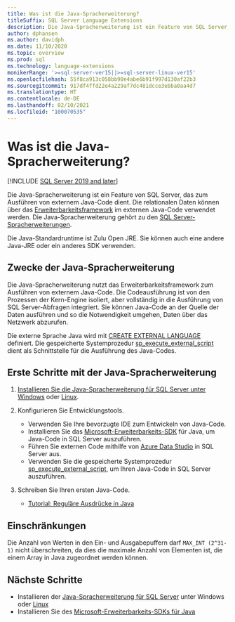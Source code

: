 ```yaml
---
title: Was ist die Java-Spracherweiterung?
titleSuffix: SQL Server Language Extensions
description: Die Java-Spracherweiterung ist ein Feature von SQL Server, das zum Ausführen von externem Java-Code dient. Relationale Daten können über das Erweiterbarkeitsframework im externen Java-Code verwendet werden.
author: dphansen
ms.author: davidph
ms.date: 11/10/2020
ms.topic: overview
ms.prod: sql
ms.technology: language-extensions
monikerRange: '>=sql-server-ver15||>=sql-server-linux-ver15'
ms.openlocfilehash: 55f8ca913c058bb90e4abe6b91f997d130af22b3
ms.sourcegitcommit: 917df4ffd22e4a229af7dc481dcce3ebba0aa4d7
ms.translationtype: HT
ms.contentlocale: de-DE
ms.lasthandoff: 02/10/2021
ms.locfileid: "100070535"
---
```

# <a name="what-is-java-language-extension"></a>Was ist die Java-Spracherweiterung?
[!INCLUDE [SQL Server 2019 and later](../includes/applies-to-version/sqlserver2019.md)]

Die Java-Spracherweiterung ist ein Feature von SQL Server, das zum Ausführen von externem Java-Code dient. Die relationalen Daten können über das [Erweiterbarkeitsframework](concepts/extensibility-framework.md) im externen Java-Code verwendet werden. Die Java-Spracherweiterung gehört zu den [SQL Server-Spracherweiterungen](language-extensions-overview.md).

Die Java-Standardruntime ist Zulu Open JRE. Sie können auch eine andere Java-JRE oder ein anderes SDK verwenden.

## <a name="what-you-can-do-with-the-java-language-extension"></a>Zwecke der Java-Spracherweiterung

Die Java-Spracherweiterung nutzt das Erweiterbarkeitsframework zum Ausführen von externem Java-Code. Die Codeausführung ist von den Prozessen der Kern-Engine isoliert, aber vollständig in die Ausführung von SQL Server-Abfragen integriert. Sie können Java-Code an der Quelle der Daten ausführen und so die Notwendigkeit umgehen, Daten über das Netzwerk abzurufen.

Die externe Sprache Java wird mit [CREATE EXTERNAL LANGUAGE](../t-sql/statements/create-external-language-transact-sql.md) definiert. Die gespeicherte Systemprozedur [sp_execute_external_script](../relational-databases/system-stored-procedures/sp-execute-external-script-transact-sql.md) dient als Schnittstelle für die Ausführung des Java-Codes.

## <a name="get-started-with-java-language-extension"></a>Erste Schritte mit der Java-Spracherweiterung

1. [Installieren Sie die Java-Spracherweiterung für SQL Server unter Windows](install/windows-java.md) oder [Linux](../linux/sql-server-linux-setup-language-extensions-java.md).

1. Konfigurieren Sie Entwicklungstools.

    + Verwenden Sie Ihre bevorzugte IDE zum Entwickeln von Java-Code.
    + Installieren Sie das [Microsoft-Erweiterbarkeits-SDK](how-to/extensibility-sdk-java-sql-server.md) für Java, um Java-Code in SQL Server auszuführen.
    + Führen Sie externen Code mithilfe von [Azure Data Studio](../azure-data-studio/what-is-azure-data-studio.md) in SQL Server aus.
    + Verwenden Sie die gespeicherte Systemprozedur [sp_execute_external_script](../relational-databases/system-stored-procedures/sp-execute-external-script-transact-sql.md), um Ihren Java-Code in SQL Server auszuführen.

1. Schreiben Sie Ihren ersten Java-Code.

    + [Tutorial: Reguläre Ausdrücke in Java](tutorials/search-for-string-using-regular-expressions-in-java.md)

## <a name="limitations"></a>Einschränkungen

Die Anzahl von Werten in den Ein- und Ausgabepuffern darf `MAX_INT (2^31-1)` nicht überschreiten, da dies die maximale Anzahl von Elementen ist, die einem Array in Java zugeordnet werden können.

## <a name="next-steps"></a>Nächste Schritte

+ Installieren der [Java-Spracherweiterung für SQL Server](install/windows-java.md) unter Windows oder [Linux](../linux/sql-server-linux-setup-language-extensions-java.md)
+ Installieren Sie des [Microsoft-Erweiterbarkeits-SDKs für Java](how-to/extensibility-sdk-java-sql-server.md)